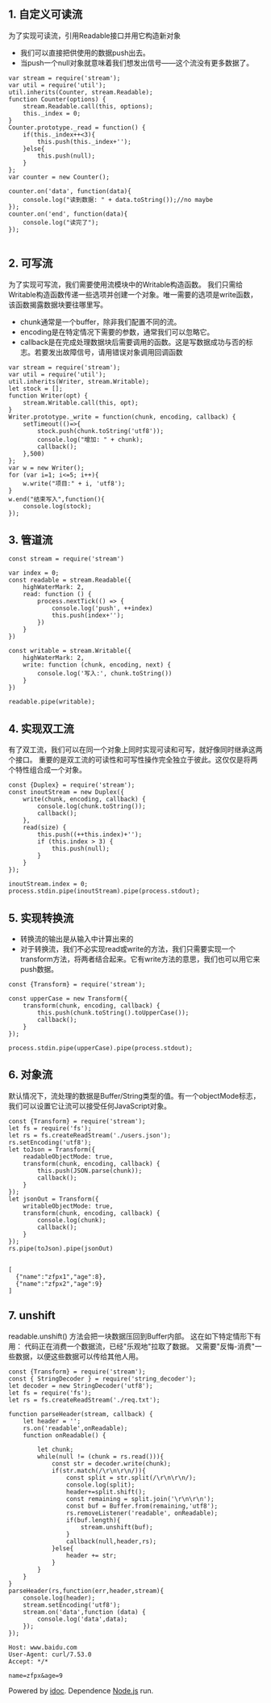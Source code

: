 ## 1\. 自定义可读流

为了实现可读流，引用Readable接口并用它构造新对象

-   我们可以直接把供使用的数据push出去。
-   当push一个null对象就意味着我们想发出信号——这个流没有更多数据了。

```
var stream = require('stream');
var util = require('util');
util.inherits(Counter, stream.Readable);
function Counter(options) {
    stream.Readable.call(this, options);
    this._index = 0;
}
Counter.prototype._read = function() {
    if(this._index++<3){
        this.push(this._index+'');
    }else{
        this.push(null);
    }
};
var counter = new Counter();

counter.on('data', function(data){
    console.log("读到数据: " + data.toString());//no maybe
});
counter.on('end', function(data){
    console.log("读完了");
});


```

## 2\. 可写流

为了实现可写流，我们需要使用流模块中的Writable构造函数。 我们只需给Writable构造函数传递一些选项并创建一个对象。唯一需要的选项是write函数，该函数揭露数据块要往哪里写。

-   chunk通常是一个buffer，除非我们配置不同的流。
-   encoding是在特定情况下需要的参数，通常我们可以忽略它。
-   callback是在完成处理数据块后需要调用的函数。这是写数据成功与否的标志。若要发出故障信号，请用错误对象调用回调函数

```
var stream = require('stream');
var util = require('util');
util.inherits(Writer, stream.Writable);
let stock = [];
function Writer(opt) {
    stream.Writable.call(this, opt);
}
Writer.prototype._write = function(chunk, encoding, callback) {
    setTimeout(()=>{
        stock.push(chunk.toString('utf8'));
        console.log("增加: " + chunk);
        callback();
    },500)
};
var w = new Writer();
for (var i=1; i<=5; i++){
    w.write("项目:" + i, 'utf8');
}
w.end("结束写入",function(){
    console.log(stock);
});

```

## 3\. 管道流

```
const stream = require('stream')

var index = 0;
const readable = stream.Readable({
    highWaterMark: 2,
    read: function () {
        process.nextTick(() => {
            console.log('push', ++index)
            this.push(index+'');
        })
    }
})

const writable = stream.Writable({
    highWaterMark: 2,
    write: function (chunk, encoding, next) {
        console.log('写入:', chunk.toString())
    }
})

readable.pipe(writable);

```

## 4\. 实现双工流

有了双工流，我们可以在同一个对象上同时实现可读和可写，就好像同时继承这两个接口。 重要的是双工流的可读性和可写性操作完全独立于彼此。这仅仅是将两个特性组合成一个对象。

```
const {Duplex} = require('stream');
const inoutStream = new Duplex({
    write(chunk, encoding, callback) {
        console.log(chunk.toString());
        callback();
    },
    read(size) {
        this.push((++this.index)+'');
        if (this.index > 3) {
            this.push(null);
        }
    }
});

inoutStream.index = 0;
process.stdin.pipe(inoutStream).pipe(process.stdout);

```

## 5\. 实现转换流

-   转换流的输出是从输入中计算出来的
-   对于转换流，我们不必实现read或write的方法，我们只需要实现一个transform方法，将两者结合起来。它有write方法的意思，我们也可以用它来push数据。

```
const {Transform} = require('stream');

const upperCase = new Transform({
    transform(chunk, encoding, callback) {
        this.push(chunk.toString().toUpperCase());
        callback();
    }
});

process.stdin.pipe(upperCase).pipe(process.stdout);

```

## 6\. 对象流

默认情况下，流处理的数据是Buffer/String类型的值。有一个objectMode标志，我们可以设置它让流可以接受任何JavaScript对象。

```
const {Transform} = require('stream');
let fs = require('fs');
let rs = fs.createReadStream('./users.json');
rs.setEncoding('utf8');
let toJson = Transform({
    readableObjectMode: true,
    transform(chunk, encoding, callback) {
        this.push(JSON.parse(chunk));
        callback();
    }
});
let jsonOut = Transform({
    writableObjectMode: true,
    transform(chunk, encoding, callback) {
        console.log(chunk);
        callback();
    }
});
rs.pipe(toJson).pipe(jsonOut)


```

```
[
  {"name":"zfpx1","age":8},
  {"name":"zfpx2","age":9}
]

```

## 7\. unshift

readable.unshift() 方法会把一块数据压回到Buffer内部。 这在如下特定情形下有用： 代码正在消费一个数据流，已经"乐观地"拉取了数据。 又需要"反悔-消费"一些数据，以便这些数据可以传给其他人用。

```
const {Transform} = require('stream');
const { StringDecoder } = require('string_decoder');
let decoder = new StringDecoder('utf8');
let fs = require('fs');
let rs = fs.createReadStream('./req.txt');

function parseHeader(stream, callback) {
    let header = '';
    rs.on('readable',onReadable);
    function onReadable() {

        let chunk;
        while(null != (chunk = rs.read())){
            const str = decoder.write(chunk);
            if(str.match(/\r\n\r\n/)){
                const split = str.split(/\r\n\r\n/);
                console.log(split);
                header+=split.shift();
                const remaining = split.join('\r\n\r\n');
                const buf = Buffer.from(remaining,'utf8');
                rs.removeListener('readable', onReadable);
                if(buf.length){
                    stream.unshift(buf);
                }
                callback(null,header,rs);
            }else{
                header += str;
            }
        }
    }
}
parseHeader(rs,function(err,header,stream){
    console.log(header);
    stream.setEncoding('utf8');
    stream.on('data',function (data) {
        console.log('data',data);
    });
});

```

```
Host: www.baidu.com
User-Agent: curl/7.53.0
Accept: */*

name=zfpx&age=9

```

Powered by [idoc](https://github.com/jaywcjlove/idoc). Dependence [Node.js](https://nodejs.org) run.